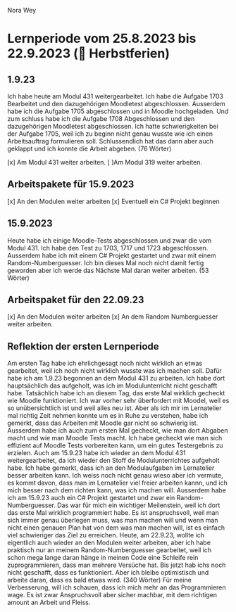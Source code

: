 Nora Wey

# Lernperiode vom 25.8.2023 bis 22.9.2023 (🍁 Herbstferien)

## 1.9.23
Ich habe heute am Modul 431 weitergearbeitet. Ich habe die Aufgabe 1703 Bearbeitet und den dazugehörigen Moodletest abgeschlossen. Ausserdem habe ich die Aufgabe 1705 abgeschlossen und in Moodle hochgeladen. Und zum schluss habe ich die Aufgabe 1708 Abgeschlossen und den dazugehörigen Moodletest abgeschlossen. Ich hatte schwierigkeiten bei der Aufgabe 1705, weil ich zu beginn nicht genau wusste wie ich einen Arbeitsauftrag formulieren soll. Schlussendlich hat das dann aber auch geklappt und ich konnte die Arbeit abgeben. (76 Wörter)

[x] Am Modul 431 weiter arbeiten.
[ ]Am Modul 319 weiter arbeiten.

## Arbeitspakete für 15.9.2023

[x] An den Modulen weiter arbeiten
[x] Eventuell ein C# Projekt beginnen

## 15.9.2023
Heute habe ich einige Moodle-Tests abgeschlossen und zwar die vom Modul 431. Ich habe den Test zu 1703, 1717 und 1723 abgeschlossen. Ausserdem habe ich mit einem C# Projekt gestartet und zwar mit einem Random-Numberguesser. Ich bin dieses Mal noch nicht damit fertig geworden aber ich werde das Nächste Mal daran weiter arbeiten. (53 Wörter)

## Arbeitspaket für den 22.09.23

[x] An den Modulen weiter arbeiten
[x] An dem Random Numberguesser weiter arbeiten.

## Reflektion der ersten Lernperiode

Am ersten Tag habe ich ehrlichgesagt noch nicht wirklich an etwas gearbeitet, weil ich noch nicht wirklich wusste was ich machen soll. Dafür habe ich am 1.9.23 begonnen an dem Modul 431 zu arbeiten. Ich habe dort hauptsächlich das aufgeholt, was ich im Modulunterricht nicht geschafft habe. Tatsächlich habe ich an diesem Tag, das erste Mal wirklich gecheckt wie Moodle funktioniert. Ich war vorher sehr überfordert mit Moodel, weil es so unübersichtlich ist und weil alles neu ist. Aber als ich mir im Lernatelier mal richtig Zeit nehmen konnte um es in Ruhe zu verstehen, habe ich gemerkt, dass das Arbeiten mit Moodle gar nicht so schwierig ist. Ausserdem habe ich auch zum ersten Mal gecheckt, wie man dort Abgaben macht und wie man Moodle Tests macht. Ich habe gecheckt wie man sich effizient auf Moodle Tests vorbereiten kann, um ein gutes Testergebnis zu erzielen. Auch am 15.9.23 habe ich wieder an dem Modul 431 weitergearbeitet, da ich wieder den Stoff de Modulunterrichtes aufgeholt habe. Ich habe gemerkt, dass ich an den Modulaufgaben im Lernatelier besser arbeiten kann. Ich weiss noch nicht genau wieso aber ich vermute, es kommt davon, dass man im Lernatelier viel freier arbeiten kannn, und ich mich besser nach dem richten kann, was ich machen will. Ausserdem habe ich am 15.9.23 auch ein C# Projekt gestartet und zwar ein Random-Numberguesser. Das war für mich ein wichtiger Meilenstein, weil ich dort das erste Mal wirklich programmiert habe. Es ist anspruchsvoll, weil man sich immer genau überlegen muss, was man machen will und wenn man nicht einen genauen Plan hat von dem was man machen will, ist es einfach viel schwieriger das Ziel zu erreichen. Heute, am 22.9.23, wollte ich eigentlich auch wieder an den Modulen weiter arbeiten, aber ich habe praktisch nur an meinem Random-Numberguesser gearbeitet, weil ich schon mega lange daran hänge in meinen Code eine Schleife rein zuprogrammieren, dass man mehrere Versüche hat. Bis jetzt hab ichs noch nicht geschafft, dass es funktioniert. Aber ich bleibe optimistisch und arbeite daran, dass es bald etwas wird. (340 Wörter)
Für meine Verbesserung, will ich schauen, dass ich mich mehr an das Programmieren wage. Es ist zwar Anspruchsvoll aber sicher machbar, mit dem richtigen amount an Arbeit und Fleiss. 




